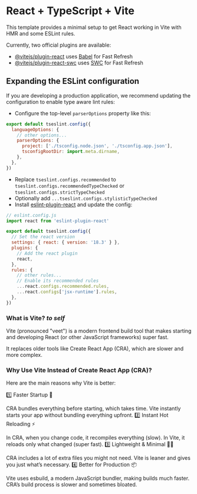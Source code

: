 # React + TypeScript + Vite

This template provides a minimal setup to get React working in Vite with HMR and some ESLint rules.

Currently, two official plugins are available:

- [@vitejs/plugin-react](https://github.com/vitejs/vite-plugin-react/blob/main/packages/plugin-react/README.md) uses [Babel](https://babeljs.io/) for Fast Refresh
- [@vitejs/plugin-react-swc](https://github.com/vitejs/vite-plugin-react-swc) uses [SWC](https://swc.rs/) for Fast Refresh

## Expanding the ESLint configuration

If you are developing a production application, we recommend updating the configuration to enable type aware lint rules:

- Configure the top-level `parserOptions` property like this:

```js
export default tseslint.config({
  languageOptions: {
    // other options...
    parserOptions: {
      project: ['./tsconfig.node.json', './tsconfig.app.json'],
      tsconfigRootDir: import.meta.dirname,
    },
  },
})
```

- Replace `tseslint.configs.recommended` to `tseslint.configs.recommendedTypeChecked` or `tseslint.configs.strictTypeChecked`
- Optionally add `...tseslint.configs.stylisticTypeChecked`
- Install [eslint-plugin-react](https://github.com/jsx-eslint/eslint-plugin-react) and update the config:

```js
// eslint.config.js
import react from 'eslint-plugin-react'

export default tseslint.config({
  // Set the react version
  settings: { react: { version: '18.3' } },
  plugins: {
    // Add the react plugin
    react,
  },
  rules: {
    // other rules...
    // Enable its recommended rules
    ...react.configs.recommended.rules,
    ...react.configs['jsx-runtime'].rules,
  },
})
```

### What is Vite?  *<context> to self*
Vite (pronounced "veet") is a modern frontend build tool that makes starting and developing React (or other JavaScript frameworks) super fast.

It replaces older tools like Create React App (CRA), which are slower and more complex.

### Why Use Vite Instead of Create React App (CRA)?
Here are the main reasons why Vite is better:

1️⃣ Faster Startup 🚀

CRA bundles everything before starting, which takes time.
Vite instantly starts your app without bundling everything upfront.
2️⃣ Instant Hot Reloading ⚡

In CRA, when you change code, it recompiles everything (slow).
In Vite, it reloads only what changed (super fast).
3️⃣ Lightweight & Minimal 🏋️‍♂️

CRA includes a lot of extra files you might not need.
Vite is leaner and gives you just what’s necessary.
4️⃣ Better for Production 📦

Vite uses esbuild, a modern JavaScript bundler, making builds much faster.
CRA’s build process is slower and sometimes bloated.
